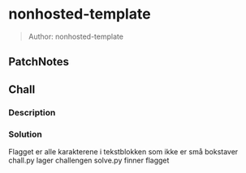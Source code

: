 # nonhosted-template
> Author: nonhosted-template

## PatchNotes

## Chall
### Description


### Solution
Flagget er alle karakterene i tekstblokken som ikke er små bokstaver
chall.py lager challengen
solve.py finner flagget
